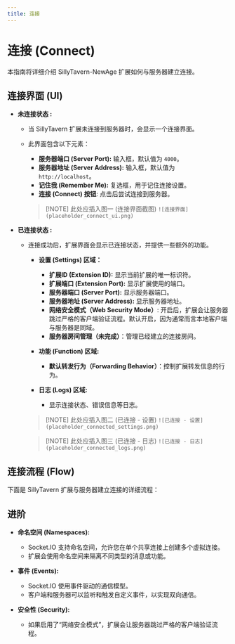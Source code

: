 ```yaml
---
title: 连接
---
```


# 连接 (Connect)

本指南将详细介绍 SillyTavern-NewAge 扩展如何与服务器建立连接。

## 连接界面 (UI)

* **未连接状态 :**
  * 当 SillyTavern 扩展未连接到服务器时，会显示一个连接界面。
  * 此界面包含以下元素：
    * **服务器端口 (Server Port):** 输入框，默认值为 `4000`。
    * **服务器地址 (Server Address):** 输入框，默认值为 `http://localhost`。
    * **记住我 (Remember Me):** 复选框，用于记住连接设置。
    * **连接 (Connect) 按钮**: 点击后尝试连接到服务器。

    > \[!NOTE]
    > 此处应插入图一 (连接界面截图)
    > `![连接界面](placeholder_connect_ui.png)`  <!-- 占位符 -->

* **已连接状态 :**
  * 连接成功后，扩展界面会显示已连接状态，并提供一些额外的功能。
    * **设置 (Settings) 区域：**
      -    **扩展ID (Extension ID):** 显示当前扩展的唯一标识符。
      -    **扩展端口 (Extension Port):** 显示扩展使用的端口。
      -    **服务器端口 (Server Port):** 显示服务器端口。
      -   **服务器地址 (Server Address):** 显示服务器地址。
      -   **网络安全模式（Web Security Mode）**: 开启后，扩展会让服务器跳过严格的客户端验证流程。默认开启，因为通常而言本地客户端与服务器是同域。
      -   **服务器房间管理（未完成）**：管理已经建立的连接房间。

    * **功能 (Function) 区域:**
      - **默认转发行为（Forwarding Behavior）**：控制扩展转发信息的行为。

    * **日志 (Logs) 区域:**
      - 显示连接状态、错误信息等日志。

    > \[!NOTE]
    > 此处应插入图二 (已连接 - 设置)
    > `![已连接 - 设置](placeholder_connected_settings.png)`  <!-- 占位符 -->

    > \[!NOTE]
    > 此处应插入图三 (已连接 - 日志)
    > `![已连接 - 日志](placeholder_connected_logs.png)`  <!-- 占位符 -->

## 连接流程 (Flow)

下面是 SillyTavern 扩展与服务器建立连接的详细流程：

<ConnectFlowchart />


## 进阶

- **命名空间 (Namespaces):**
  * Socket.IO 支持命名空间，允许您在单个共享连接上创建多个虚拟连接。
  * 扩展会使用命名空间来隔离不同类型的消息或功能。

- **事件 (Events):**
  * Socket.IO 使用事件驱动的通信模型。
  * 客户端和服务器可以监听和触发自定义事件，以实现双向通信。

- **安全性 (Security):**
  * 如果启用了“网络安全模式”，扩展会让服务器跳过严格的客户端验证流程。
